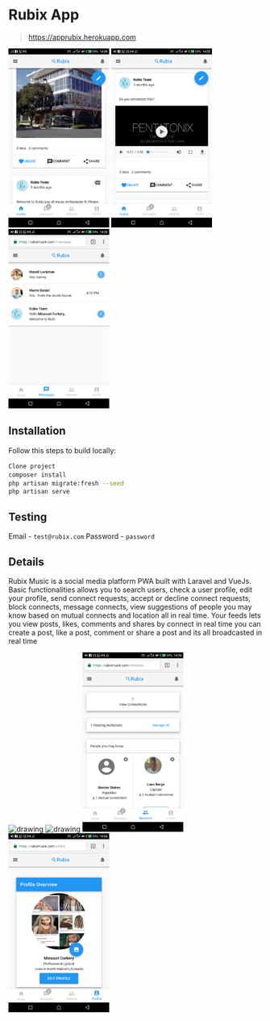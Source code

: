 # Rubix App

> https://apprubix.herokuapp.com

<img src="pic(1).png" alt="drawing" width="200"/> <img src="pic(2).png" alt="drawing" width="200"/> <img src="pic(3).png" alt="drawing" width="200"/> 


## Installation

Follow this steps to build locally:

```sh
Clone project
composer install
php artisan migrate:fresh --seed
php artisan serve
```
## Testing
Email - `test@rubix.com`
Password - `password`

## Details

Rubix Music is a social media platform PWA built with Laravel and VueJs. Basic functionalities allows you to search users, check a user profile, edit your profile, send connect requests, accept or decline connect requests, block connects, message connects, view suggestions of people you may know based on mutual connects and location all in real time. Your feeds lets you view posts, likes, comments and shares by connect in real time you can create a post, like a post, comment or share a post and its all broadcasted in real time

<img src="pic(6).png" alt="drawing" width="200"/> <img src="pic(7).png" alt="drawing" width="200"/> <img src="pic(4).png" alt="drawing" width="200"/> <img src="pic(5).png" alt="drawing" width="200"/>

